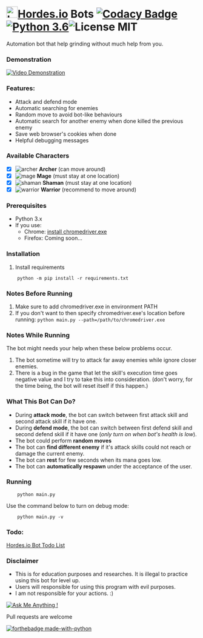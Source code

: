# <img src="https://hordes.io/data/icons/hordes-icon.svg" alt="hordes.io icon" width="30" height="30">[Hordes.io](https://hordes.io) Bots [![Codacy Badge](https://api.codacy.com/project/badge/Grade/5e506058e814499cb263b3e76f8868f4)](https://www.codacy.com/app/TopKeingt/hordes.io-bots?utm_source=github.com&utm_medium=referral&utm_content=TopKeingt/hordes.io-bots&utm_campaign=Badge_Grade)[![Python 3.6](https://img.shields.io/badge/python-3.6-blue.svg)](https://www.python.org/downloads/release/python-360/)![License MIT](https://img.shields.io/github/license/mashape/apistatus.svg)

Automation bot that help grinding without much help from you.

### Demonstration

[![Video Demonstration](https://img.youtube.com/vi/xRAFMiTzsn0/0.jpg)](https://youtu.be/xRAFMiTzsn0)

### Features:

- Attack and defend mode
- Automatic searching for enemies
- Random move to avoid bot-like behaviours
- Automatic search for another enemy when done killed the previous enemy
- Save web browser's cookies when done
- Helpful debugging messages

### Available Characters

- [x] ![archer](https://github.com/TopKeingt/hordes.io-bots/blob/master/images/class_archer.png) **Archer** (can move around)
- [x] ![mage](https://github.com/TopKeingt/hordes.io-bots/blob/master/images/class_mage.png) **Mage** (must stay at one location)
- [x] ![shaman](https://github.com/TopKeingt/hordes.io-bots/blob/master/images/class_shaman.png) **Shaman** (must stay at one location)
- [x] ![warrior](https://github.com/TopKeingt/hordes.io-bots/blob/master/images/class_warrior.png) **Warrior** (recommend to move around)

### Prerequisites

- Python 3.x
- If you use:
  - Chrome: [install chromedriver.exe](https://github.com/SeleniumHQ/selenium/wiki/ChromeDriver#quick-installation)
  - Firefox: Coming soon...

### Installation

1. Install requirements

```
    python -m pip install -r requirements.txt
```

### Notes Before Running

1. Make sure to add chromedriver.exe in environment PATH
2. If you don't want to then specify chromedriver.exe's location before running: `python main.py --path=/path/to/chromedriver.exe`

### Notes While Running

The bot might needs your help when these below problems occur.

1. The bot sometime will try to attack far away enemies while ignore closer enemies.
2. There is a bug in the game that let the skill's execution time goes negative value and I try to take this into consideration. (don't worry, for the time being, the bot will reset itself if this happen.)

### What This Bot Can Do?

- During **attack mode**, the bot can switch between first attack skill and second attack skill if it have one.
- During **defend mode**, the bot can switch between first defend skill and second defend skill if it have one (_only turn on when bot's health is low_).
- The bot could perform **random moves**
- The bot can **find different enemy** if it's attack skills could not reach or damage the current enemy.
- The bot can **rest** for few seconds when its mana goes low.
- The bot can **automatically respawn** under the acceptance of the user.

### Running

```
    python main.py
```

Use the command below to turn on debug mode:

```
    python main.py -v
```

### Todo:

[Hordes.io Bot Todo List](https://github.com/TopKeingt/hordes.io-bots/projects/1)

### Disclaimer

- This is for education purposes and researches. It is illegal to practice using this bot for level up.
- Users will responsible for using this program with evil purposes.
- I am not responsible for your actions. :)

[![Ask Me Anything !](https://img.shields.io/badge/Ask%20me-anything-1abc9c.svg)](https://GitHub.com/TopKeingt/)

Pull requests are welcome

[![forthebadge made-with-python](http://ForTheBadge.com/images/badges/made-with-python.svg)](https://www.python.org/)
